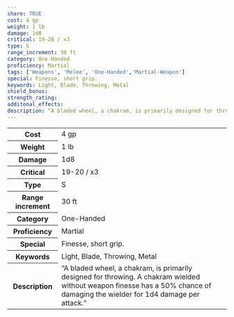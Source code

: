 ```yaml
---
share: TRUE
cost: 4 gp
weight: 1 lb
damage: 1d8
critical: 19-20 / x3
type: S
range_increment: 30 ft
category: One-Handed
proficiency: Martial
tags: ['Weapons', 'Melee', 'One-Handed','Martial-Weapon']
special: Finesse, short grip.
keywords: Light, Blade, Throwing, Metal
shield_bonus: 
strength_rating: 
additonal_effects: 
description: “A bladed wheel, a chakram, is primarily designed for throwing. A chakram wielded without weapon finesse has a 50% chance of damaging the wielder for 1d4 damage per attack.”
---
```

<p><span style="overflow-x: auto;"><table><tbody><tr><th>Cost</th><td>4 gp</td></tr><tr><th>Weight</th><td>1 lb</td></tr><tr><th>Damage</th><td>1d8</td></tr><tr><th>Critical</th><td>19-20 / x3</td></tr><tr><th>Type</th><td>S</td></tr><tr><th>Range increment</th><td>30 ft</td></tr><tr><th>Category</th><td>One-Handed</td></tr><tr><th>Proficiency</th><td>Martial</td></tr><tr><th>Special</th><td>Finesse, short grip.</td></tr><tr><th>Keywords</th><td>Light, Blade, Throwing, Metal</td></tr><tr><th>Description</th><td>“A bladed wheel, a chakram, is primarily designed for throwing. A chakram wielded without weapon finesse has a 50% chance of damaging the wielder for 1d4 damage per attack.”</td></tr></tbody></table></span></p>